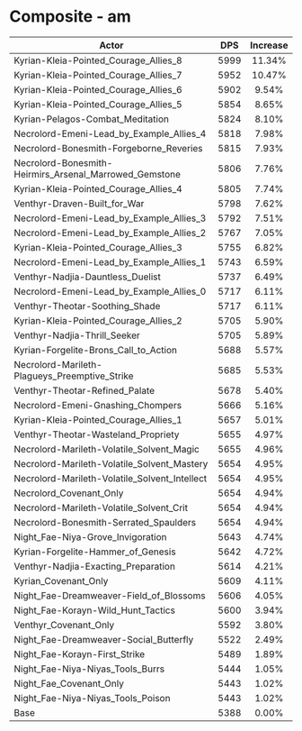 # Composite - am
| Actor | DPS | Increase |
|---|:---:|:---:|
|Kyrian-Kleia-Pointed_Courage_Allies_8|5999|11.34%|
|Kyrian-Kleia-Pointed_Courage_Allies_7|5952|10.47%|
|Kyrian-Kleia-Pointed_Courage_Allies_6|5902|9.54%|
|Kyrian-Kleia-Pointed_Courage_Allies_5|5854|8.65%|
|Kyrian-Pelagos-Combat_Meditation|5824|8.10%|
|Necrolord-Emeni-Lead_by_Example_Allies_4|5818|7.98%|
|Necrolord-Bonesmith-Forgeborne_Reveries|5815|7.93%|
|Necrolord-Bonesmith-Heirmirs_Arsenal_Marrowed_Gemstone|5806|7.76%|
|Kyrian-Kleia-Pointed_Courage_Allies_4|5805|7.74%|
|Venthyr-Draven-Built_for_War|5798|7.62%|
|Necrolord-Emeni-Lead_by_Example_Allies_3|5792|7.51%|
|Necrolord-Emeni-Lead_by_Example_Allies_2|5767|7.05%|
|Kyrian-Kleia-Pointed_Courage_Allies_3|5755|6.82%|
|Necrolord-Emeni-Lead_by_Example_Allies_1|5743|6.59%|
|Venthyr-Nadjia-Dauntless_Duelist|5737|6.49%|
|Necrolord-Emeni-Lead_by_Example_Allies_0|5717|6.11%|
|Venthyr-Theotar-Soothing_Shade|5717|6.11%|
|Kyrian-Kleia-Pointed_Courage_Allies_2|5705|5.90%|
|Venthyr-Nadjia-Thrill_Seeker|5705|5.89%|
|Kyrian-Forgelite-Brons_Call_to_Action|5688|5.57%|
|Necrolord-Marileth-Plagueys_Preemptive_Strike|5685|5.53%|
|Venthyr-Theotar-Refined_Palate|5678|5.40%|
|Necrolord-Emeni-Gnashing_Chompers|5666|5.16%|
|Kyrian-Kleia-Pointed_Courage_Allies_1|5657|5.01%|
|Venthyr-Theotar-Wasteland_Propriety|5655|4.97%|
|Necrolord-Marileth-Volatile_Solvent_Magic|5655|4.96%|
|Necrolord-Marileth-Volatile_Solvent_Mastery|5654|4.95%|
|Necrolord-Marileth-Volatile_Solvent_Intellect|5654|4.95%|
|Necrolord_Covenant_Only|5654|4.94%|
|Necrolord-Marileth-Volatile_Solvent_Crit|5654|4.94%|
|Necrolord-Bonesmith-Serrated_Spaulders|5654|4.94%|
|Night_Fae-Niya-Grove_Invigoration|5643|4.74%|
|Kyrian-Forgelite-Hammer_of_Genesis|5642|4.72%|
|Venthyr-Nadjia-Exacting_Preparation|5614|4.21%|
|Kyrian_Covenant_Only|5609|4.11%|
|Night_Fae-Dreamweaver-Field_of_Blossoms|5606|4.05%|
|Night_Fae-Korayn-Wild_Hunt_Tactics|5600|3.94%|
|Venthyr_Covenant_Only|5592|3.80%|
|Night_Fae-Dreamweaver-Social_Butterfly|5522|2.49%|
|Night_Fae-Korayn-First_Strike|5489|1.89%|
|Night_Fae-Niya-Niyas_Tools_Burrs|5444|1.05%|
|Night_Fae_Covenant_Only|5443|1.02%|
|Night_Fae-Niya-Niyas_Tools_Poison|5443|1.02%|
|Base|5388|0.00%|
